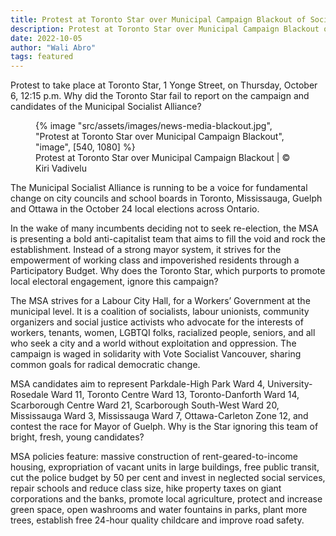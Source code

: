```yaml
---
title: Protest at Toronto Star over Municipal Campaign Blackout of Socialist Candidates
description: Protest at Toronto Star over Municipal Campaign Blackout of Socialist Candidates
date: 2022-10-05
author: "Wali Abro"
tags: featured
---
```


Protest to take place at Toronto Star, 1 Yonge Street, on Thursday, October 6, 12:15 p.m. Why did the Toronto Star fail to report on the campaign and candidates of the Municipal Socialist Alliance?

<!-- excerpt -->

<figure>
{% image "src/assets/images/news-media-blackout.jpg", "Protest at Toronto Star over Municipal Campaign Blackout", "image", [540, 1080] %}
<figcaption>Protest at Toronto Star over Municipal Campaign Blackout | © Kiri Vadivelu</figcaption>
</figure>

The Municipal Socialist Alliance is running to be a voice for fundamental change on city councils and school boards in Toronto, Mississauga, Guelph and Ottawa in the October 24 local elections across Ontario.

In the wake of many incumbents deciding not to seek re-election, the MSA is presenting a bold anti-capitalist team that aims to fill the void and rock the establishment. Instead of a strong mayor system, it strives for the empowerment of working class and impoverished residents through a Participatory Budget. Why does the Toronto Star, which purports to promote local electoral engagement, ignore this campaign?

The MSA strives for a Labour City Hall, for a Workers’ Government at the municipal level. It is a coalition of socialists, labour unionists, community organizers and social justice activists who advocate for the interests of workers, tenants, women, LGBTQI folks, racialized people, seniors, and all who seek a city and a world without exploitation and oppression. The campaign is waged in solidarity with Vote Socialist Vancouver, sharing common goals for radical democratic change.

MSA candidates aim to represent Parkdale-High Park Ward 4, University-Rosedale Ward 11, Toronto Centre Ward 13, Toronto-Danforth Ward 14, Scarborough Centre Ward 21, Scarborough South-West Ward 20, Mississauga Ward 3, Mississauga Ward 7, Ottawa-Carleton Zone 12, and contest the race for Mayor of Guelph. Why is the Star ignoring this team of bright, fresh, young candidates?

MSA policies feature: massive construction of rent-geared-to-income housing, expropriation of vacant units in large buildings, free public transit, cut the police budget by 50 per cent and invest in neglected social services, repair schools and reduce class size, hike property taxes on giant corporations and the banks, promote local agriculture, protect and increase green space, open washrooms and water fountains in parks, plant more trees, establish free 24-hour quality childcare and improve road safety.
